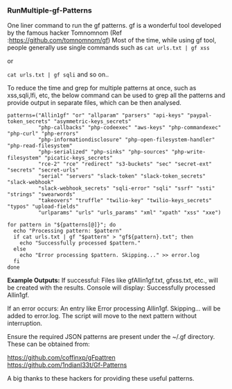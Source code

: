 ### RunMultiple-gf-Patterns
One liner command to run the gf patterns. gf is a wonderful tool developed by the famous hacker Tomnomnom (Ref :https://github.com/tomnomnom/gf)
Most of the time, while using gf tool, people generally use single commands such as 
`cat urls.txt | gf xss`

or

`cat urls.txt | gf sqli`  and so on..


To reduce the time and grep for multiple patterns at once, such as xss,sqli,lfi, etc, the below command can be used to grep all the patterns and provide output in separate files, which can be then analysed. 
```
patterns=("Allin1gf" "or" "allparam" "parsers" "api-keys" "paypal-token_secrets" "asymmetric-keys_secrets" 
          "php-callbacks" "php-codeexec" "aws-keys" "php-commandexec" "php-curl" "php-errors" 
          "php-informationdisclosure" "php-open-filesystem-handler" "php-read-filesystem" 
          "php-serialized" "php-sinks" "php-sources" "php-write-filesystem" "picatic-keys_secrets" 
          "rce-2" "rce" "redirect" "s3-buckets" "sec" "secret-ext" "secrets" "secret-urls" 
          "serial" "servers" "slack-token" "slack-token_secrets" "slack-webhook" 
          "slack-webhook_secrets" "sqli-error" "sqli" "ssrf" "ssti" "strings" "swearwords" 
          "takeovers" "truffle" "twilio-key" "twilio-keys_secrets" "typos" "upload-fields" 
          "urlparams" "urls" "urls_params" "xml" "xpath" "xss" "xxe")

for pattern in "${patterns[@]}"; do
  echo "Processing pattern: $pattern"
  if cat urls.txt | gf "$pattern" > "gf${pattern}.txt"; then
    echo "Successfully processed $pattern."
  else
    echo "Error processing $pattern. Skipping..." >> error.log
  fi
done

```

**Example Outputs:**
If successful:
Files like gfAllin1gf.txt, gfxss.txt, etc., will be created with the results.
Console will display: Successfully processed Allin1gf.

If an error occurs:
An entry like Error processing Allin1gf. Skipping... will be added to error.log.
The script will move to the next pattern without interruption.


Ensure the required JSON patterns are present under the ~/.gf directory. These can be obtained from:

https://github.com/coffinxp/gFpattren  
https://github.com/1ndianl33t/Gf-Patterns  

A big thanks to these hackers for providing these useful patterns.
